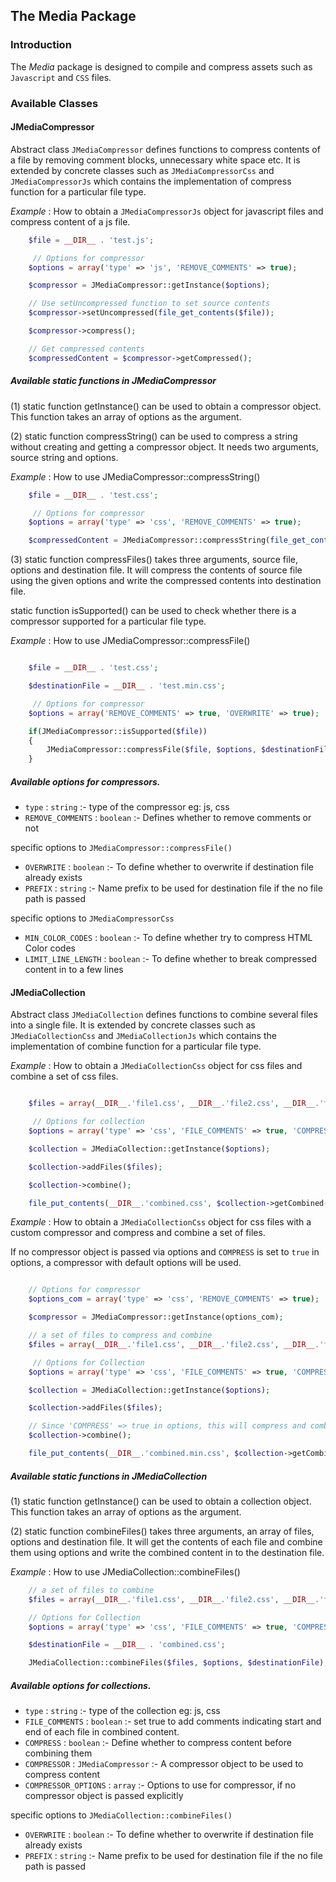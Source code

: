 ## The Media Package

### Introduction

The *Media* package is designed to compile and compress assets such as `Javascript` and `CSS` files.

### Available Classes

#### JMediaCompressor

Abstract class `JMediaCompressor` defines functions to compress contents of a file by removing comment blocks, unnecessary white space  etc. It is extended by concrete classes such as `JMediaCompressorCss` and
`JMediaCompressorJs` which contains the implementation of compress function for a particular file type.

 *Example* : How to obtain a `JMediaCompressorJs` object for javascript files and compress content of a js file.

```php
	$file = __DIR__ . 'test.js';

	 // Options for compressor
 	$options = array('type' => 'js', 'REMOVE_COMMENTS' => true);

	$compressor = JMediaCompressor::getInstance($options);

	// Use setUncompressed function to set source contents
	$compressor->setUncompressed(file_get_contents($file));

	$compressor->compress();

	// Get compressed contents
	$compressedContent = $compressor->getCompressed();

```

##### Available static functions in JMediaCompressor

(1)  static function getInstance() can be used to obtain a compressor object. This function takes an array of options as the
argument.

(2)  static function compressString() can be used to compress a string without creating and getting a compressor object.
It needs two arguments, source string and options.

*Example* : How to use JMediaCompressor::compressString()

```php
	$file = __DIR__ . 'test.css';

	 // Options for compressor
 	$options = array('type' => 'css', 'REMOVE_COMMENTS' => true);

	$compressedContent = JMediaCompressor::compressString(file_get_contents($file), $options);

```

(3)  static function compressFiles() takes three arguments, source file, options and destination file. It will compress the contents of source
file using the given options and write the compressed contents into destination file.

static function isSupported() can be used to check whether there is a compressor supported for a particular file type.

*Example* : How to use JMediaCompressor::compressFile()

```php

	$file = __DIR__ . 'test.css';

	$destinationFile = __DIR__ . 'test.min.css';

	 // Options for compressor
 	$options = array('REMOVE_COMMENTS' => true, 'OVERWRITE' => true);

	if(JMediaCompressor::isSupported($file))
	{
		JMediaCompressor::compressFile($file, $options, $destinationFile);
	}

```

##### Available options for compressors.

- `type` : `string` :- type of the compressor eg: js, css
- `REMOVE_COMMENTS` : `boolean` :- Defines whether to remove comments or not

specific options to `JMediaCompressor::compressFile()`

- `OVERWRITE` : `boolean`   :- To define whether to overwrite if destination file already exists
- `PREFIX` : `string`       :- Name prefix to be used for destination file if the no file path is passed

specific options to `JMediaCompressorCss`

- `MIN_COLOR_CODES` : `boolean`   :- To define whether try to compress HTML Color codes
- `LIMIT_LINE_LENGTH` : `boolean` :- To define whether to break compressed content in to a few lines



#### JMediaCollection

Abstract class `JMediaCollection` defines functions to combine several files into a single file. It is extended by concrete classes such as `JMediaCollectionCss` and
`JMediaCollectionJs` which contains the implementation of combine function for a particular file type.

*Example* : How to obtain a `JMediaCollectionCss` object for css files and combine a set of css files.

```php

	$files = array(__DIR__.'file1.css', __DIR__.'file2.css', __DIR__.'file3.css' );

	 // Options for collection
 	$options = array('type' => 'css', 'FILE_COMMENTS' => true, 'COMPRESS' => false);

	$collection = JMediaCollection::getInstance($options);

	$collection->addFiles($files);

	$collection->combine();

	file_put_contents(__DIR__.'combined.css', $collection->getCombined());

```

*Example* : How to obtain a `JMediaCollectionCss` object for css files with a custom compressor and compress and combine a set of files.

If no compressor object is passed via options and `COMPRESS` is set to `true` in options, a compressor with default options will be used.

```php

	// Options for compressor
	$options_com = array('type' => 'css', 'REMOVE_COMMENTS' => true);

    $compressor = JMediaCompressor::getInstance(options_com);

    // a set of files to compress and combine
	$files = array(__DIR__.'file1.css', __DIR__.'file2.css', __DIR__.'file3.css' );

	 // Options for Collection
 	$options = array('type' => 'css', 'FILE_COMMENTS' => true, 'COMPRESS' => true, 'COMPRESSOR' => $compressor);

	$collection = JMediaCollection::getInstance($options);

	$collection->addFiles($files);

	// Since 'COMPRESS' => true in options, this will compress and combine the contents of files
	$collection->combine();

	file_put_contents(__DIR__.'combined.min.css', $collection->getCombined());

```
##### Available static functions in JMediaCollection

(1)  static function getInstance() can be used to obtain a collection object. This function takes an array of options as the
argument.

(2)  static function combineFiles() takes three arguments, an array of files, options and destination file. It will get the contents of each file
and combine them using options and write the combined content in to the destination file.

*Example* : How to use JMediaCollection::combineFiles()

```php
	// a set of files to combine
    $files = array(__DIR__.'file1.css', __DIR__.'file2.css', __DIR__.'file3.css' );

    // Options for Collection
    $options = array('type' => 'css', 'FILE_COMMENTS' => true, 'COMPRESS' => false);

	$destinationFile = __DIR__ . 'combined.css';

	JMediaCollection::combineFiles($files, $options, $destinationFile);

```

##### Available options for collections.

- `type` : `string` :- type of the collection eg: js, css
- `FILE_COMMENTS` : `boolean` :- set true to add comments indicating start and end of each file in combined content.
- `COMPRESS` : `boolean` :- Define whether to compress content before combining them
- `COMPRESSOR` : `JMediaCompressor` :- A compressor object to be used to compress content
- `COMPRESSOR_OPTIONS` : `array` :- Options to use for compressor, if no compressor object is passed explicitly

specific options to `JMediaCollection::combineFiles()`

- `OVERWRITE` : `boolean`   :- To define whether to overwrite if destination file already exists
- `PREFIX` : `string`       :- Name prefix to be used for destination file if the no file path is passed

